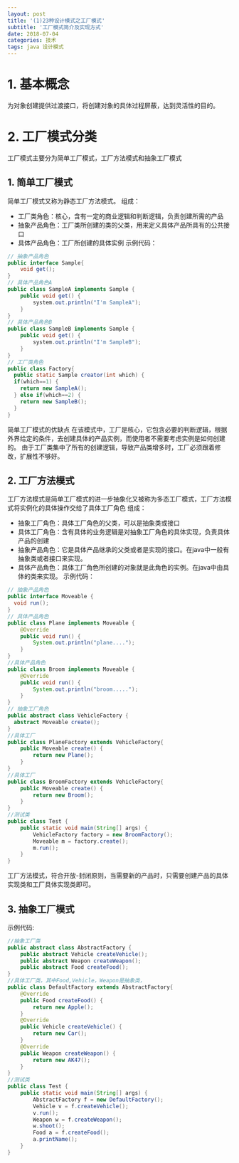 ```yaml
---
layout: post
title: '(1)23种设计模式之工厂模式'
subtitle: '工厂模式简介及实现方式'
date: 2018-07-04
categories: 技术
tags: java 设计模式
---
```


# 1. 基本概念
为对象创建提供过渡接口，将创建对象的具体过程屏蔽，达到灵活性的目的。
# 2. 工厂模式分类
工厂模式主要分为简单工厂模式，工厂方法模式和抽象工厂模式
## 1. 简单工厂模式
简单工厂模式又称为静态工厂方法模式。
组成：
- 工厂类角色：核心，含有一定的商业逻辑和判断逻辑，负责创建所需的产品
- 抽象产品角色：工厂类所创建的类的父类，用来定义具体产品所具有的公共接口
- 具体产品角色：工厂所创建的具体实例
示例代码：
```java
// 抽象产品角色
public interface Sample{
	void get();
}
// 具体产品角色A
public class SampleA implements Sample {
	public void get() {
		system.out.println("I'm SampleA");
	}
}
// 具体产品角色B
public class SampleB implements Sample {
	public void get() {
		system.out.println("I'm SampleB");
	}
}
// 工厂类角色
public class Factory{
  public static Sample creator(int which) {
  if(which==1) {
    return new SampleA();
  } else if(which==2) {
    return new SampleB();
  }
}
```
简单工厂模式的优缺点
  在该模式中，工厂是核心，它包含必要的判断逻辑，根据外界给定的条件，去创建具体的产品实例，而使用者不需要考虑实例是如何创建的。
  由于工厂类集中了所有的创建逻辑，导致产品类增多时，工厂必须跟着修改，扩展性不够好。

## 2. 工厂方法模式
工厂方法模式是简单工厂模式的进一步抽象化又被称为多态工厂模式，工厂方法模式将实例化的具体操作交给了具体工厂角色
组成：
- 抽象工厂角色：具体工厂角色的父类，可以是抽象类或接口
- 具体工厂角色：含有具体的业务逻辑是对抽象工厂角色的具体实现，负责具体产品的创建
- 抽象产品角色：它是具体产品继承的父类或者是实现的接口。在java中一般有抽象类或者接口来实现。
- 具体产品角色：具体工厂角色所创建的对象就是此角色的实例。在java中由具体的类来实现。
示例代码：
```java
// 抽象产品角色
public interface Moveable {
  void run();  
}
// 具体产品角色
public class Plane implements Moveable {
    @Override
    public void run() {
        System.out.println("plane....");
    }
}
//具体产品角色
public class Broom implements Moveable {
    @Override
    public void run() {
        System.out.println("broom.....");
    }
}  
// 抽象工厂角色
public abstract class VehicleFactory {
  abstract Moveable create();
}
//具体工厂
public class PlaneFactory extends VehicleFactory{
    public Moveable create() {
        return new Plane();
    }
}
//具体工厂
public class BroomFactory extends VehicleFactory{
    public Moveable create() {
        return new Broom();
    }
}
//测试类
public class Test {
    public static void main(String[] args) {
        VehicleFactory factory = new BroomFactory();
        Moveable m = factory.create();
        m.run();
    }
}
```
工厂方法模式，符合开放-封闭原则，当需要新的产品时，只需要创建产品的具体实现类和工厂具体实现类即可。

## 3. 抽象工厂模式
示例代码:
```java
//抽象工厂类
public abstract class AbstractFactory {
    public abstract Vehicle createVehicle();
    public abstract Weapon createWeapon();
    public abstract Food createFood();
}
//具体工厂类，其中Food,Vehicle，Weapon是抽象类，
public class DefaultFactory extends AbstractFactory{
    @Override
    public Food createFood() {
        return new Apple();
    }
    @Override
    public Vehicle createVehicle() {
        return new Car();
    }
    @Override
    public Weapon createWeapon() {
        return new AK47();
    }
}
//测试类
public class Test {
    public static void main(String[] args) {
        AbstractFactory f = new DefaultFactory();
        Vehicle v = f.createVehicle();
        v.run();
        Weapon w = f.createWeapon();
        w.shoot();
        Food a = f.createFood();
        a.printName();
    }
}

```